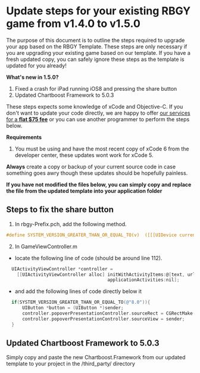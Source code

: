 # Update steps for your existing RBGY game from v1.4.0 to v1.5.0
The purpose of this document is to outline the steps required to upgrade your app based on the RBGY Template.
These steps are only necessary if you are upgrading your existing game based on our template.  If you have a fresh updated copy, you can safely ignore these steps as the template is updated for you already!

**What's new in 1.5.0?**

1. Fixed a crash for iPad running iOS8 and pressing the share button
3. Updated Chartboost Framework to 5.0.3

These steps expects some knowledge of xCode and Objective-C. If you don't want to update your code directly, we are happy to offer [our services for a **flat $75 fee**](http://alpinepipeline.com/pages/services) or you can use another programmer to perform the steps below.   

**Requirements**

1. You must be using and have the most recent copy of xCode 6 from the developer center, these updates wont work for xCode 5.

**Always** create a copy or backup of your current source code in case something goes awry though these updates should be hopefully painless.

**If you have not modified the files below, you can simply copy and replace the file from the updated template into your application folder**

## Steps to fix the share button
1. In rbgy-Prefix.pch, add the following method.

  ```objective-c
  #define SYSTEM_VERSION_GREATER_THAN_OR_EQUAL_TO(v)  ([[[UIDevice currentDevice] systemVersion] compare:v options:NSNumericSearch] != NSOrderedAscending)
  ```
2. In GameViewController.m
  * locate the following line of code (should be around line 112).
  ```objective-c
    UIActivityViewController *controller =
      [[UIActivityViewController alloc] initWithActivityItems:@[text, url]
                                        applicationActivities:nil];
  ```
  * and add the following lines of code directly below it 
  ```objective-c
    if(SYSTEM_VERSION_GREATER_THAN_OR_EQUAL_TO(@"8.0")){
        UIButton *button = (UIButton *)sender;
        controller.popoverPresentationController.sourceRect = CGRectMake(button.frame.size.width/2, 0, 0, 0);
        controller.popoverPresentationController.sourceView = sender;
    }
  ```

## Updated Chartboost Framework to 5.0.3
Simply copy and paste the new Chartboost.Framework from our updated template to your project in the /third_party/ directory

